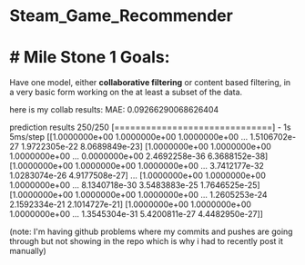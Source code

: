 # Steam_Game_Recommender

# # Mile Stone 1 Goals:
Have one model, either **collaborative filtering** or content based filtering, in a very basic form working on the at least a subset of the data. 

here is my collab results:
MAE: 0.09266290068626404

prediction results
250/250 [==============================] - 1s 5ms/step
[[1.0000000e+00 1.0000000e+00 1.0000000e+00 ... 1.5106702e-27
  1.9722305e-22 8.0689849e-23]
 [1.0000000e+00 1.0000000e+00 1.0000000e+00 ... 0.0000000e+00
  2.4692258e-36 6.3688152e-38]
 [1.0000000e+00 1.0000000e+00 1.0000000e+00 ... 3.7412177e-32
  1.0283074e-26 4.9177508e-27]
 ...
 [1.0000000e+00 1.0000000e+00 1.0000000e+00 ... 8.1340718e-30
  3.5483883e-25 1.7646525e-25]
 [1.0000000e+00 1.0000000e+00 1.0000000e+00 ... 1.2605253e-24
  2.1592334e-21 2.1014727e-21]
 [1.0000000e+00 1.0000000e+00 1.0000000e+00 ... 1.3545304e-31
  5.4200811e-27 4.4482950e-27]]

  (note: I'm having github problems where my commits and pushes are going through but not showing in the repo which is why i had to recently post it manually)


